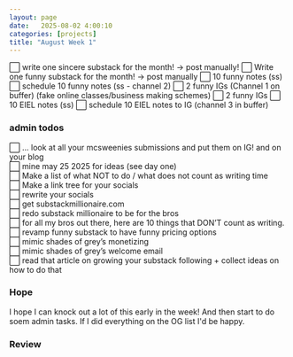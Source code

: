 ```yaml
---
layout: page
date:   2025-08-02 4:00:10
categories: [projects]
title: "August Week 1"
---
```

⬜ write one sincere substack for the month! → post manually!
⬜ Write one funny substack for the month! → post manually
⬜ 10 funny notes (ss)
⬜ schedule 10 funny notes (ss - channel 2) 
⬜ 2 funny IGs (Channel 1 on buffer) (fake online classes/business making schemes)
⬜ 2 funny IGs
⬜ 10 EIEL notes (ss)
⬜ schedule 10 EIEL notes to IG  (channel 3 in buffer)

### admin todos
⬜ … look at all your mcsweenies submissions and put them on IG! and on your blog  
⬜ mine may 25 2025 for ideas (see day one)  
⬜ Make a list of what NOT to do / what does not count as writing time  
⬜ Make a link tree for your socials  
⬜ rewrite your socials  
⬜ get substackmillionaire.com   
⬜ redo substack millionaire to be for the bros  
⬜ for all my bros out there, here are 10 things that DON’T count as writing.   
⬜ revamp funny substack to have funny pricing options  
⬜ mimic shades of grey’s monetizing   
⬜ mimic shades of grey’s welcome email  
⬜ read that article on growing your substack following + collect ideas on how to do that  

### Hope
I hope I can knock out a lot of this early in the week! And then start to do soem admin tasks. If I did everything on the OG list I'd be happy. 
### Review
